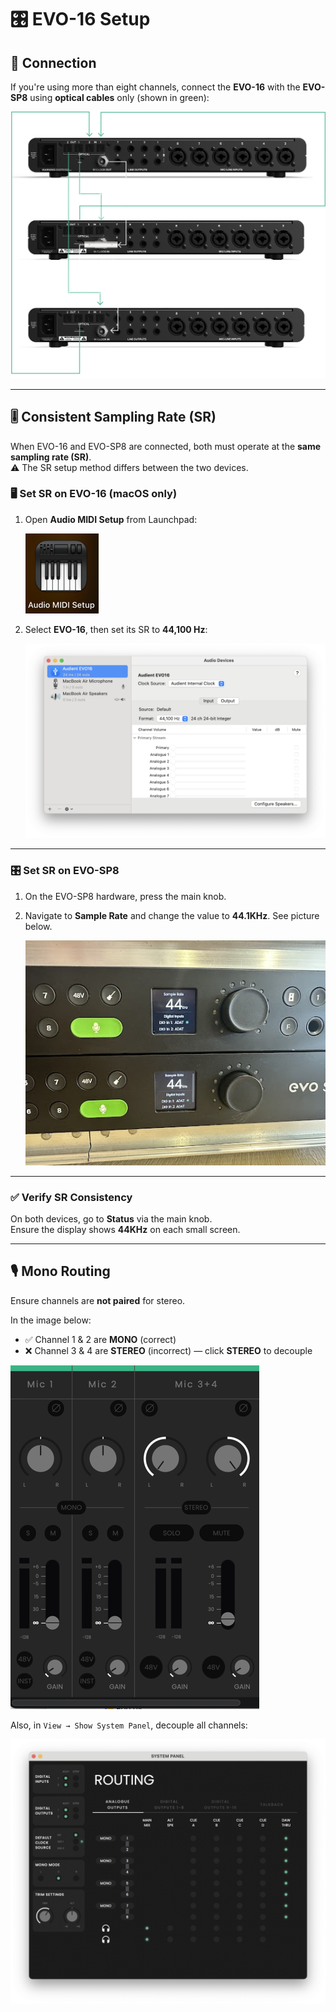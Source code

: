 # 🎛️ EVO-16 Setup

## 🔌 Connection

If you're using more than eight channels, connect the **EVO-16** with the **EVO-SP8** using **optical cables** only (shown in green):

![Optical Connection](assets/doc/optical.png)

---

## 🎚️ Consistent Sampling Rate (SR)

When EVO-16 and EVO-SP8 are connected, both must operate at the **same sampling rate (SR)**.  
⚠️ The SR setup method differs between the two devices.

### 🖥️ Set SR on EVO-16 (macOS only)

1. Open **Audio MIDI Setup** from Launchpad:

   ![MIDI Setup Icon](assets/doc/midi_icon.png)

2. Select **EVO-16**, then set its SR to **44,100 Hz**:

   ![Set SR to 44100](assets/doc/midi.png)

---

### 🎛️ Set SR on EVO-SP8

1. On the EVO-SP8 hardware, press the main knob.
2. Navigate to **Sample Rate** and change the value to **44.1KHz**. See picture below.

   ![Verify SR](assets/doc/screen.png)

---

### ✅ Verify SR Consistency

On both devices, go to **Status** via the main knob.  
Ensure the display shows **44KHz** on each small screen.

---

## 🎙️ Mono Routing

Ensure channels are **not paired** for stereo.

In the image below:

- ✅ Channel 1 & 2 are **MONO** (correct)  
- ❌ Channel 3 & 4 are **STEREO** (incorrect) — click **STEREO** to decouple

![Mono Routing](assets/doc/mono.png)

Also, in `View → Show System Panel`, decouple all channels:

![System Panel](assets/doc/mono_sys.png)
